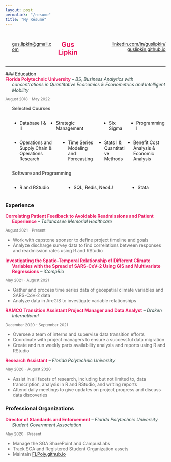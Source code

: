 ```yaml
---
layout: post
permalink: "/resume"
title: "My Résumé"
---
```


<style>
	#center { width: 70%; }
	.noBorder { border:none !important; }
	.container { display: flex; }
	.column { flex: 1; }
</style>

<div class="container" style="padding-left: 1.5em; font-size: 14px; align-items: center;">
   <div class="column column-one">
   		<a href="mailto:gus.lipkin@gmail.com">gus.lipkin@gmail.com</a>
   	</div>
   <div class="column column-two"><center><h2 style="color:#e91d63">Gus Lipkin</h2></center></div>
   <div class="column column-three" style="text-align: right;">
   		<a href="https://linkedin.com/in/guslipkin/">linkedin.com/in/guslipkin/</a>
   		<a href="https://guslipkin.github.io">guslipkin.github.io</a>
   </div>
</div>
<hr>
### Education
<div style="text-indent: -1.5em; padding-left: 1.5em;">
	<span style="color:#e91d63"><b>Florida Polytechnic University</b></span>
	<span style="color:#2e4440"><em> – BS, Business Analytics with concentrations in Quantitative Economics & Econometrics and Intelligent Mobility</em></span>
</div>
<p style="color:#666666; font-size: 12px;">August 2018 - May 2022</p>
<p style="text-indent: 1.5em; font-size: 14px; color: #666666;"><b>Selected Courses</b></p>

<div class="container" style="padding-left: 1.5em; font-size: 14px;">
   <div class="column column-one"><ul><li>Database I & II</li></ul></div>
   <div class="column column-two"><ul><li>Strategic Management</li></ul></div>
   <div class="column column-three"><ul><li>Six Sigma</li></ul></div>
   <div class="column column-four"><ul><li>Programming I</li></ul></div>
</div>
<div class="container" style="padding-left: 1.5em; font-size: 14px;">
   <div class="column column-one"><ul><li>Operations and Supply Chain & Operations Research</li></ul></div>
   <div class="column column-two"><ul><li>Time Series Modeling and Forecasting</li></ul></div>
   <div class="column column-three"><ul><li>Stats I & Quantitative Methods</li></ul></div>
   <div class="column column-four"><ul><li>Benefit Cost Analysis & Economic Analysis</li></ul></div>
</div>

<p style="text-indent: 1.5em; font-size: 14px; color: #666666;"><b>Software and Programming</b></p>
<div class="container" style="padding-left: 1.5em; font-size: 14px;">
   <div class="column column-one"><ul><li>R and RStudio</li></ul></div>
   <div class="column column-two"><ul><li>SQL, Redis, Neo4J</li></ul></div>
   <div class="column column-three"><ul><li>Stata</li></ul></div>
</div>

### Experience
<div style="text-indent: -1.5em; padding-left: 1.5em;">
	<span style="color:#e91d63"><b>Correlating Patient Feedback to Avoidable Readmissions and Patient Experience</b></span>
	<span style="color:#2e4440"><em> – Tallahassee Memorial Healthcare</em></span>
</div>
<p style="color:#666666; font-size: 12px;">August 2021 - Present</p>
<ul style="font-size: 14px; color:#666666;">
	<li>Work with capstone sponsor to define project timeline and goals</li>
	<li>Analyze discharge survey data to find correlations between responses and readmission rates using R and RStudio</li>
</ul>

<div style="text-indent: -1.5em; padding-left: 1.5em;">
	<span style="color:#e91d63"><b>Investigating the Spatio-Temporal Relationship of Different Climate Variables with the Spread of SARS-CoV-2 Using GIS and Multivariate Regressions</b></span>
	<span style="color:#2e4440"><em> – iCompBio</em></span>
</div>
<p style="color:#666666; font-size: 12px;">May 2021 - August 2021</p>
<ul style="font-size: 14px; color:#666666;">
	<li>Gather and process time series data of geospatial climate variables and SARS-CoV-2 data</li>
	<li>Analyze data in ArcGIS to investigate variable relationships</li>
</ul>

<div style="text-indent: -1.5em; padding-left: 1.5em;">
	<span style="color:#e91d63"><b>RAMCO Transition Assistant Project Manager and Data Analyst</b></span>
	<span style="color:#2e4440"><em> – Draken International</em></span>
</div>
<p style="color:#666666; font-size: 12px;">December 2020 - September 2021</p>
<ul style="font-size: 14px; color:#666666;">
	<li>Oversee a team of interns and supervise data transition efforts</li>
	<li>Coordinate with project managers to ensure a successful data migration</li>
	<li>Create and run weekly parts availability analysis and reports using R and RStudio</li>
</ul>

<div style="text-indent: -1.5em; padding-left: 1.5em;">
	<span style="color:#e91d63"><b>Research Assistant</b></span>
	<span style="color:#2e4440"><em> – Florida Polytechnic University</em></span>
</div>
<p style="color:#666666; font-size: 12px;">May 2020 - August 2020</p>
<ul style="font-size: 14px; color:#666666;">
	<li>Assist in all facets of research, including but not limited to, data transcription, analysis in R and RStudio, and writing reports</li>
	<li>Attend daily meetings to give updates on project progress and discuss data discoveries</li>
</ul>

### Professional Organizations
<div style="text-indent: -1.5em; padding-left: 1.5em;">
	<span style="color:#e91d63"><b>Director of Standards and Enforcement</b></span>
	<span style="color:#2e4440"><em> – Florida Polytechnic University Student Government Association</em></span>
</div>
<p style="color:#666666; font-size: 12px;">May 2020 - Present</p>
<ul style="font-size: 14px; color:#666666;">
	<li>Manage the SGA SharePoint and CampusLabs</li>
	<li>Track SGA and Registered Student Organization assets</li>
	<li>Maintain <a href="https:flpolysga.github.io">FLPoly.github.io</a></li>
</ul>

